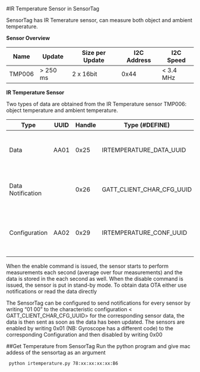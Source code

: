 #IR Temperature Sensor in SensorTag

SensorTag has IR Temerature sensor, can measure both object and ambient temperature.


__Sensor Overview__


| Name   | Update  | Size per Update | I2C Address | I2C Speed |
|--------|---------|------------|--------|---------|
| TMP006 | > 250 ms |  2 x 16bit |	0x44 |  < 3.4 MHz |


__IR Temperature Sensor__

Two types of data are obtained from the IR Temperature sensor TMP006: object temperature and ambient temperature. 

| Type   | UUID  | Handle | Type (#DEFINE) | Format | Notes |
|--------|-------|--------|----------------|--------|-------|
| Data   |	AA01 | 	0x25  | IRTEMPERATURE_DATA_UUID |	ObjLSB ObjMSB AmbLSB AmbMSB (4 bytes) |  4 bytes data |
| Data Notification | | 0x26 | GATT_CLIENT_CHAR_CFG_UUID | 2 bytes | Write "0100" to enable notifications, "0000" to disable|
|Configuration| AA02 | 0x29 | IRTEMPERATURE_CONF_UUID | 1 byte | Write "01" to start Sensor and Measurements, "00" to put to sleep |


When the enable command is issued, the sensor starts to perform measurements each second (average over four measurements) and the data is stored in the <Data> each second as well. When the disable command is issued, the sensor is put in stand-by mode. To obtain data OTA either use notifications or read the data directly

The SensorTag can be configured to send notifications for every sensor by writing “01 00” to the characteristic configuration < GATT_CLIENT_CHAR_CFG_UUID> for the corresponding sensor data, the data is then sent as soon as the data has been updated. The sensors are enabled by writing 0x01 (NB: Gyroscope has a different code) to the corresponding Configuration and then disabled by writing 0x00

##Get Temperature from SensorTag
Run the python program and give mac addess of the sensortag as an argument

     python irtemperature.py 78:xx:xx:xx:xx:B6
     
  
